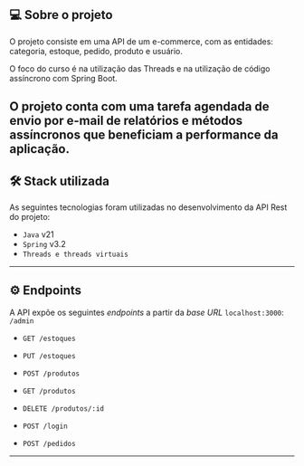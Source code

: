 ## 💻 Sobre o projeto
O projeto consiste em uma API de um e-commerce, com as entidades: categoria, estoque, pedido, produto e usuário.

O foco do curso é na utilização das Threads e na utilização de código assíncrono com Spring Boot.

O projeto conta com uma tarefa agendada de envio por e-mail de relatórios e métodos assíncronos que beneficiam a performance da aplicação.
--- 

## 🛠 Stack utilizada
As seguintes tecnologias foram utilizadas no desenvolvimento da API Rest do projeto:
* `Java` v21
* `Spring` v3.2
* `Threads e threads virtuais`
---

## ⚙️ Endpoints
A API expõe os seguintes *endpoints* a partir da *base URL* `localhost:3000`:
`/admin`
* `GET /estoques`
* `PUT /estoques`
* `POST /produtos`
* `GET /produtos`
* `DELETE /produtos/:id`

* `POST /login`

* `POST /pedidos`
---
